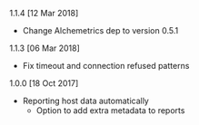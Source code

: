 1.1.4 [12 Mar 2018]
 - Change Alchemetrics dep to version 0.5.1

1.1.3 [06 Mar 2018]
 - Fix timeout and connection refused patterns

1.0.0 [18 Oct 2017]
  - Reporting host data automatically
	- Option to add extra metadata to reports
